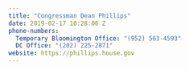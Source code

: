 ```yaml
---
title: "​Congressman Dean Phillips"
date: 2019-02-17 10:28:00 Z
phone-numbers:
  Temporary Bloomington Office: "(952) 563-4593"
  DC Office: "(202) 225-2871"
website: https://phillips.house.gov
---
```

